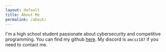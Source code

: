 ```yaml
---
layout: default
title: About Me
permalink: /about/
---
```


I'm a high school student passionate about cybersecurity and competitive programming. You can find my github [here](https://github.com/amcsz). My discord is `amcsz187` if you need to contact me.
